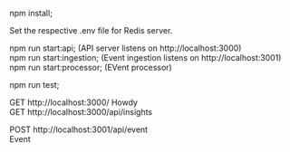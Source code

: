 npm install;

Set the respective .env file for Redis server.

npm run start:api; (API server listens on http://localhost:3000)<br />
npm run start:ingestion; (Event ingestion listens on http://localhost:3001)<br />
npm run start:processor; (EVent processor)<br />

npm run test;<br />

GET http://localhost:3000/ Howdy<br />
GET http://localhost:3000/api/insights<br />

POST http://localhost:3001/api/event<br /> Event
